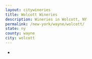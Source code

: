 ```yaml
---
layout: citywineries
title: Wolcott Wineries
description: Wineries in Wolcott, NY
permalink: /new-york/wayne/wolcott/
state: ny
county: wayne
city: wolcott
---
```

-
